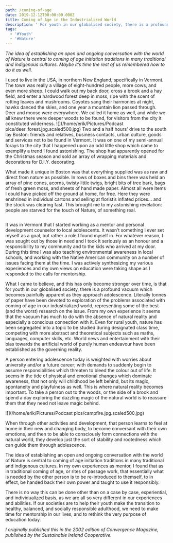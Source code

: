 ```yaml
---
path: /coming-of-age
date: 2019-12-12T00:00:00.000Z
title: Coming of Age in the Industrialized World
description: ' For youth in our globalised society, there is a profound vacuum which becomes painfully apparent as they approach adolescence.'
tags:
  - '#Youth'
  - '#Nature'
---
```

*The idea of establishing an open and ongoing conversation with the world of Nature is central to coming of age initiation traditions in many traditional and indigenous cultures. Maybe it’s time the rest of us remembered how to do it as well.*

I used to live in the USA, in northern New England, specifically in Vermont. The town was really a village of eight-hundred people, more cows, and even more sheep. I could walk out my back door, cross a brook and a hay field, and enter a hardwood forest deep in moss, ripe with the scent of rotting leaves and mushrooms. Coyotes sang their harmonies at night, hawks danced the skies, and one year a mountain lion passed through. Deer and moose were everywhere. We called it home as well, and while we all knew there were deeper woods to be found, for visitors from the city it constituted wilderness. !\[](/home/erik/Pictures/Podcast pics/deer_forest.jpg.scaled500.jpg)
Two and a half hours’ drive to the south lay Boston: friends and relatives, business contacts, urban culture, goods and services not to be found in Vermont. It was on one of my semi-annual forays to the city that I happened upon an odd little shop which came to exemplify a trend I found astonishing. The shop had apparently opened for the Christmas season and sold an array of wrapping materials and decorations for D.I.Y. decorating.

What made it unique in Boston was that everything supplied was as raw and direct from nature as possible. In rows of boxes and bins there was held an array of pine cones, acorns, twisty little twigs, bright bits of tree bark, bags of fresh green moss, and sheets of hand made paper. Almost all were items I could have picked off the ground at home, for free. Here they were enshrined in individual cartons and selling at florist’s inflated prices… and the stock was clearing fast. This brought me to my astonishing revelation: people are starved for the touch of Nature, of something real.

![]()

It was in Vermont that I started working as a mentor and personal development counselor to local adolescents. It wasn’t something I ever set myself as a goal, but rather a role I found myself in. For whatever reason, I was sought out by those in need and I took it seriously as an honour and a responsibility to my community and to the kids who arrived at my door. During this time I was also teaching environmental awareness in local schools, and working with the Native American community on a number of issues facing them at the time. I was actively synthesizing my various experiences and my own views on education were taking shape as I responded to the calls for mentorship.

What I came to believe, and this has only become stronger over time, is that for youth in our globalised society, there is a profound vacuum which becomes painfully apparent as they approach adolescence. Literally tonnes of paper have been devoted to exploration of the problems associated with coming of age in our industrialized world, representing some of the best (and the worst) research on the issue. From my own experience it seems that the vacuum has much to do with the absence of natural reality and especially a conscious connection with it. Even for rural youth, nature has been segregated into a topic to be studied during designated class time, competing with more abstract and theoretical subjects such as maths, languages, computer skills, etc. World news and entertainment with their bias towards the artificial world of purely human endeavour have been established as the governing reality.

A person entering adolescence today is weighted with worries about university and/or a future career; with demands to suddenly begin to assume responsibilities which threaten to bleed the colour out of life. It seems in the tide of physical and emotional changes which dominate awareness, that not only will childhood be left behind, but its magic, spontaneity and playfulness as well. This is where natural reality becomes important. To take a person out to the woods, or the side of a brook and spend a day exploring the dazzling magic of the natural world is to reassure them that they need not leave magic behind.

![](/home/erik/Pictures/Podcast pics/campfire.jpg.scaled500.jpg)

When through other activities and development, that person learns to feel at home in their new and changing body, to become conversant with their own emotions, and then to be able to consciously form connections with the natural world, they develop just the sort of stability and rootedness which can guide them through adolescence.

The idea of establishing an open and ongoing conversation with the world of Nature is central to coming of age initiation traditions in many traditional and indigenous cultures. In my own experiences as mentor, I found that as in traditional coming of age, or rites of passage work, that essentially what is needed by the other person is to be re-introduced to themself, to in effect, be handed back their own power and taught to use it responsibly.

There is no way this can be done other than on a case by case, experiential, and individualized basis, as we are all so very different in our experiences and abilities. If our societies are to help their youth make the transition to healthy, balanced, and socially responsible adulthood, we need to make time for mentorship in our lives, and to rethink the very purpose of education today.

*I originally published this in the 2002 edition of Convergence Magazine, published by the Sustainable Ireland Cooperative.*
